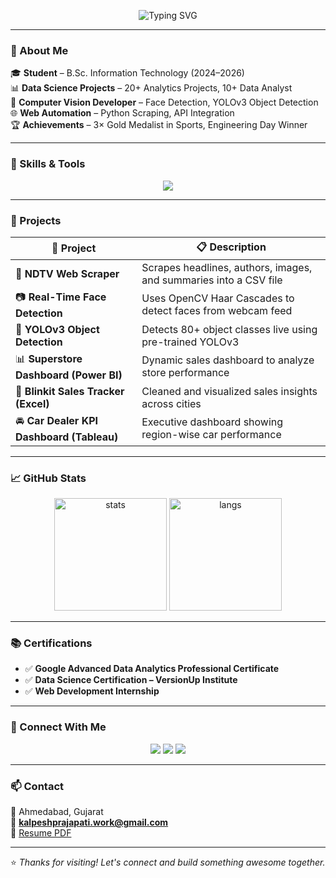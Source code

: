 <!-- Profile Header -->
<p align="center">
  <img src="https://readme-typing-svg.demolab.com?font=Fira+Code&duration=3000&pause=1000&color=09F7F7&center=true&vCenter=true&width=435&lines=Hi+%F0%9F%91%8B%2C+I'm+Kalpesh+Prajapati;Data+Analyst+%26+ML+Enthusiast;Computer+Vision+%7C+Python+%7C+OpenCV" alt="Typing SVG" />
</p>

---

### 🚀 About Me

🎓 **Student** – B.Sc. Information Technology (2024–2026)  
📊 **Data Science Projects** – 20+ Analytics Projects, 10+ Data Analyst  
📸 **Computer Vision Developer** – Face Detection, YOLOv3 Object Detection  
🌐 **Web Automation** – Python Scraping, API Integration  
🏆 **Achievements** – 3× Gold Medalist in Sports, Engineering Day Winner

---

### 🔧 Skills & Tools

<p align="center">
  <img src="https://skillicons.dev/icons?i=python,opencv,tensorflow,pytorch,numpy,pandas,matplotlib,seaborn,selenium,html,flask,mysql,mongodb,postgres,git,vscode,github,postman,figma,tableau,powerbi" />
</p>

---

### 💼 Projects

| 🚀 Project | 📋 Description |
|-----------|----------------|
| 📰 **NDTV Web Scraper** | Scrapes headlines, authors, images, and summaries into a CSV file |
| 📷 **Real-Time Face Detection** | Uses OpenCV Haar Cascades to detect faces from webcam feed |
| 🎯 **YOLOv3 Object Detection** | Detects 80+ object classes live using pre-trained YOLOv3 |
| 📊 **Superstore Dashboard (Power BI)** | Dynamic sales dashboard to analyze store performance |
| 🛒 **Blinkit Sales Tracker (Excel)** | Cleaned and visualized sales insights across cities |
| 🚘 **Car Dealer KPI Dashboard (Tableau)** | Executive dashboard showing region-wise car performance |

---

### 📈 GitHub Stats

<p align="center">
  <img src="https://github-readme-stats.vercel.app/api?username=kalpeshprajapati&show_icons=true&theme=tokyonight" alt="stats" height="180"/>
  <img src="https://github-readme-stats.vercel.app/api/top-langs/?username=kalpeshprajapati&layout=compact&theme=tokyonight" alt="langs" height="180"/>
</p>

---

### 📚 Certifications

- ✅ **Google Advanced Data Analytics Professional Certificate**  
- ✅ **Data Science Certification – VersionUp Institute**  
- ✅ **Web Development Internship**

---

### 🤝 Connect With Me

<p align="center">
  <a href="https://www.linkedin.com/in/kalpesh-prajapati-6065b3340/"><img src="https://img.shields.io/badge/LinkedIn-blue?style=for-the-badge&logo=linkedin"></a>
  <a href="mailto:kalpeshprajapati.work@gmail.com"><img src="https://img.shields.io/badge/Gmail-red?style=for-the-badge&logo=gmail"></a>
  <a href="https://github.com/kalpeshprajapati"><img src="https://img.shields.io/badge/GitHub-black?style=for-the-badge&logo=github"></a>
</p>

---

### 📫 Contact

📍 Ahmedabad, Gujarat  
📧 **kalpeshprajapati.work@gmail.com**  
🔗 [Resume PDF](https://drive.google.com/file/d/your-resume-link/view?usp=sharing)

---

⭐ *Thanks for visiting! Let's connect and build something awesome together.*
